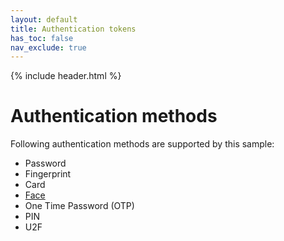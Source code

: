 ```yaml
---
layout: default
title: Authentication tokens
has_toc: false
nav_exclude: true
---
```

{% include header.html %}  

# Authentication methods

Following authentication methods are supported by this sample:

* Password
* Fingerprint
* Card
* [Face](./face/index.md)
* One Time Password (OTP)
* PIN
* U2F
